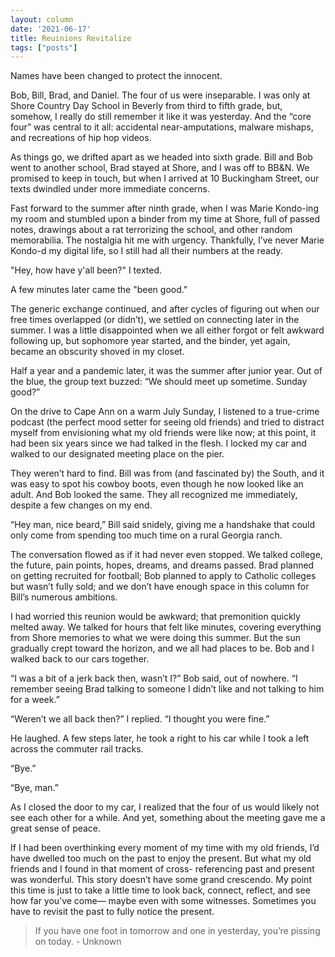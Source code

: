 ```yaml
---
layout: column
date: '2021-06-17'
title: Reuinions Revitalize
tags: ["posts"]
---
```


Names have been changed to protect the innocent.

Bob, Bill, Brad, and Daniel. The four of us were inseparable. I was only at Shore Country Day School in Beverly from third to fifth grade, but, somehow, I really do still remember it like it was yesterday. And the “core four” was central to it all: accidental near-amputations, malware mishaps, and recreations of hip hop videos.

As things go, we drifted apart as we headed into sixth grade. Bill and Bob went to another school, Brad stayed at Shore, and I was off to BB&N. We promised to keep in touch, but when I arrived at 10 Buckingham Street, our texts dwindled under more immediate concerns.

Fast forward to the summer after ninth grade, when I was Marie Kondo-ing my room and stumbled upon a binder from my time at Shore, full of passed notes, drawings about a rat terrorizing the school, and other random memorabilia. The nostalgia hit me with urgency. Thankfully, I’ve never Marie Kondo-d my digital life, so I still had all their numbers at the ready.

"Hey, how have y'all been?" I texted.

A few minutes later came the "been good."

The generic exchange continued, and after cycles of figuring out when our free times overlapped (or didn’t), we settled on connecting later in the summer. I was a little disappointed when we all either forgot or felt awkward following up, but sophomore year started, and the binder, yet again, became an obscurity shoved in my closet.

Half a year and a pandemic later, it was the summer after junior year. Out of the blue, the group text buzzed: “We should meet up sometime. Sunday good?”

On the drive to Cape Ann on a warm July Sunday, I listened to a true-crime podcast (the perfect mood setter for seeing old friends) and tried to distract myself from envisioning what my old friends were like now; at this point, it had been six years since we had talked in the flesh. I locked my car and walked to our designated meeting place on the pier.

They weren’t hard to find. Bill was from (and fascinated by) the South, and it was easy to spot his cowboy boots, even though he now looked like an adult. And Bob looked the same. They all recognized me immediately, despite a few changes on my end.

“Hey man, nice beard,” Bill said snidely, giving me a handshake that could only come from spending too much time on a rural Georgia ranch.

The conversation flowed as if it had never even stopped. We talked college, the future, pain points, hopes, dreams, and dreams passed. Brad planned on getting recruited for football; Bob planned to apply to Catholic colleges but wasn’t fully sold; and we don’t have enough space in this column for Bill’s numerous ambitions.

I had worried this reunion would be awkward; that premonition quickly melted away. We talked for hours that felt like minutes, covering everything from Shore memories to what we were doing this summer. But the sun gradually crept toward the horizon, and we all had places to be. Bob and I walked back to our cars together.

“I was a bit of a jerk back then, wasn’t I?” Bob said, out of nowhere. “I remember seeing Brad talking to someone I didn’t like and not talking to him for a week.”

“Weren’t we all back then?” I replied. “I thought you were fine.”

He laughed. A few steps later, he took a right to his car while I took a left across the commuter rail tracks.

“Bye.”

“Bye, man.”

As I closed the door to my car, I realized that
the four of us would likely not see each other for a while. And yet, something about the meeting gave me a great sense of peace.

If I had been overthinking every moment of my time with my old friends, I’d have dwelled too much on the past to enjoy the present. But what my old friends and I found in that moment of cross- referencing past and present was wonderful. This story doesn’t have some grand crescendo. My point this time is just to take a little time to look back, connect, reflect, and see how far you’ve come— maybe even with some witnesses. Sometimes you have to revisit the past to fully notice the present.

> If you have one foot in tomorrow and one in yesterday, you’re pissing on today. - Unknown